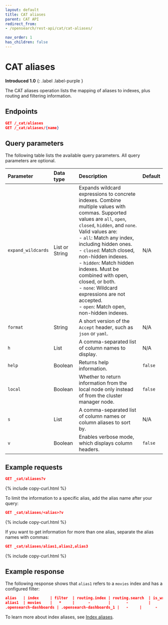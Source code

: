 ```yaml
---
layout: default
title: CAT aliases
parent: CAT API
redirect_from:
- /opensearch/rest-api/cat/cat-aliases/

nav_order: 1
has_children: false
---
```


# CAT aliases
**Introduced 1.0**
{: .label .label-purple }

The CAT aliases operation lists the mapping of aliases to indexes, plus routing and filtering information.



<!-- spec_insert_start
api: cat.aliases
component: endpoints
-->
## Endpoints
```json
GET /_cat/aliases
GET /_cat/aliases/{name}
```
<!-- spec_insert_end -->


<!-- spec_insert_start
api: cat.aliases
component: query_parameters
columns: Parameter, Data type, Description, Default
include_deprecated: false
-->
## Query parameters

The following table lists the available query parameters. All query parameters are optional.

| Parameter | Data type | Description | Default |
| :--- | :--- | :--- | :--- |
| `expand_wildcards` | List or String | Expands wildcard expressions to concrete indexes. Combine multiple values with commas. Supported values are `all`, `open`, `closed`, `hidden`, and `none`. <br> Valid values are: <br> - `all`: Match any index, including hidden ones. </br> - `closed`: Match closed, non-hidden indexes. </br> - `hidden`: Match hidden indexes. Must be combined with open, closed, or both. </br> - `none`: Wildcard expressions are not accepted. </br> - `open`: Match open, non-hidden indexes. | N/A |
| `format` | String | A short version of the `Accept` header, such as `json` or `yaml`. | N/A |
| `h` | List | A comma-separated list of column names to display. | N/A |
| `help` | Boolean | Returns help information. | `false` |
| `local` | Boolean | Whether to return information from the local node only instead of from the cluster manager node. | `false` |
| `s` | List | A comma-separated list of column names or column aliases to sort by. | N/A |
| `v` | Boolean | Enables verbose mode, which displays column headers. | `false` |
<!-- spec_insert_end -->


## Example requests

```json
GET _cat/aliases?v
```
{% include copy-curl.html %}

To limit the information to a specific alias, add the alias name after your query:

```json
GET _cat/aliases/<alias>?v
```
{% include copy-curl.html %}

If you want to get information for more than one alias, separate the alias names with commas:

```json
GET _cat/aliases/alias1,alias2,alias3
```
{% include copy-curl.html %}

## Example response

The following response shows that `alias1` refers to a `movies` index and has a configured filter:

```json
alias   | index     | filter  | routing.index | routing.search  | is_write_index
alias1  | movies    |   *     |      -        |       -         |      -
.opensearch-dashboards | .opensearch-dashboards_1 |   -     |      -        |       -         |      -
```

To learn more about index aliases, see [Index aliases]({{site.url}}{{site.baseurl}}/opensearch/index-alias).
